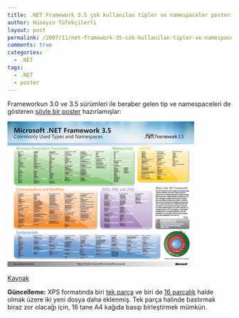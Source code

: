 ```yaml
---
title: .NET Framework 3.5 çok kullanılan tipler ve namespaceler posteri
author: Hüseyin Tüfekçilerli
layout: post
permalink: /2007/11/net-framework-35-cok-kullanilan-tipler-ve-namespaceler-posteri/
comments: true
categories:
  - .NET
tags:
  - .NET
  - poster
---
```

Frameworkun 3.0 ve 3.5 sürümleri ile beraber gelen tip ve namespaceleri de gösteren [şöyle bir poster][1] hazırlamışlar:

[![.NET Framework 3.5 çok kullanılan tipler ve namespaceler posteri](/wp-content/uploads/2007/11/posterthumbnail.png)][1]

[Kaynak][2]

**Güncelleme:** XPS formatında biri [tek parça][3] ve biri de [16 parçalık][4] halde olmak üzere iki yeni dosya daha eklenmiş. Tek parça halinde bastırmak biraz zor olacağı için, 16 tane A4 kağıda basıp birleştirmek mümkün.

 [1]: http://www.microsoft.com/downloads/details.aspx?FamilyID=7B645F3A-6D22-4548-A0D8-C2A27E1917F8&amp;displaylang=en
 [2]: http://blogs.msdn.com/pandrew/archive/2007/11/02/announcing-the-net-framework-3-5-commonly-used-types-and-namespaces-poster.aspx
 [3]: http://download.microsoft.com/download/4/a/3/4a3c7c55-84ab-4588-84a4-f96424a7d82d/dotnet_poster_xps_large.xps
 [4]: http://download.microsoft.com/download/4/a/3/4a3c7c55-84ab-4588-84a4-f96424a7d82d/dotnet_poster_xps_split.xps